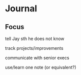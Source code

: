 # Journal
## Focus
  tell Jay sth he does not know
  
  track projects/improvements
  
  communicate with senior execs
  
  use/learn one note (or equivalent?)
